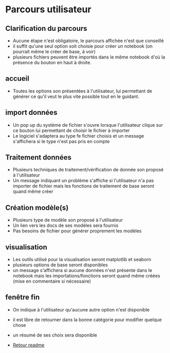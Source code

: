 # Parcours utilisateur

## Clarification du parcours

* Aucune étape n'est obligatoire, le parcours affichée n'est que conseillé
* il suffit qu'une seul option soit choisie pour créer un notebook (on pourrait même le créer de base, à voir)
* plusieurs fichiers peuvent être importés dans le même notebook d'où la présence du bouton en haut à droite.

## accueil

* Toutes les options son présentées à l'utilisateur, lui permettant de générer ce qu'il veut le plus vite possible tout en le guidant.
  
## import données

* Un pop up du système de fichier s'ouvre lorsque l'utilisateur clique sur ce bouton lui permettant de choisir le fichier à importer
* Le logiciel s'adaptera au type fe fichier choisis et un message s'affichera si le type n'est pas pris en compte

## Traitement données

* Plusieurs techniques de traitement/vérification de donnée son proposé à l'utilisateur
* Un message indiquant un problème s'affiche si l'utilisateur n'a pas importer de fichier mais les fonctions de traitement de base seront quand même créer

## Création modèle(s)

* Plusieurs type de modèle son proposé à l'utilisateur
* Un lien vers les docs de ses modèles sera fournis
* Pas besoins de fichier pour générer proprement les modèles

## visualisation

* Les outils utilisé pour la visualisation seront matplotlib et seaborn
* plusieurs options de base seront disponibles
* un message s'affichera si aucune données n'est présente dans le notebook mais les importations/fonctions seront quand même créées (mise en commentaire si nécessaire)

## fenêtre fin

* On indique à l'utilisateur qu'aucune autre option n'est disponible
* il est libre de retourner dans la bonne catégorie pour modifier quelque chose
* un résumé de ses choix sera disponible

* [Retour readme](../../README.md)
